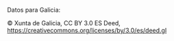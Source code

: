 Datos para Galicia:

© Xunta de Galicia, CC BY 3.0 ES Deed, https://creativecommons.org/licenses/by/3.0/es/deed.gl
